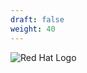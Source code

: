 ```yaml
---
draft: false
weight: 40
---
```


![Red Hat Logo](https://regmedia.co.uk/2013/06/26/red_hat_logo.jpg?x=1200&y=794)

